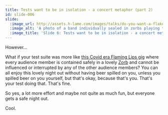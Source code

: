 ```yaml
---
title: Tests want to be in isolation - a concert metaphor (part 2)
id: slide-006
slide:
  :image_url: http://assets.h-lame.com/images/talks/do-you-want-a-flake-with-that/slides/006.png
  :image_alt: 'A photo of a band individually sealed in zorbs playing to an audience of people also individually sealed in zorbs - everyone isolated from each other; text: Tests want to be in Isolation; More this'
  :image_title: 'Slide 6: Tests want to be in isolation - a concert metaphor (part 2)'
---
```

However...

What if your test suite was more like [this Covid era Flaming Lips gig](https://www.bbc.co.uk/news/entertainment-arts-55794674) where every audience member is contained safely in a lovely [Zorb](https://en.wikipedia.org/wiki/Zorbing) and cannot be influenced or interrupted by any of the other audience members?  You can all enjoy this lovely night out without having beer spilled on you, unless you spilled beer on you yourself, but that's okay, because that's you. That's your test doing that. That's fine.

So yes, a lot more effort and maybe not quite as much fun, but everyone gets a safe night out.

Cool.
